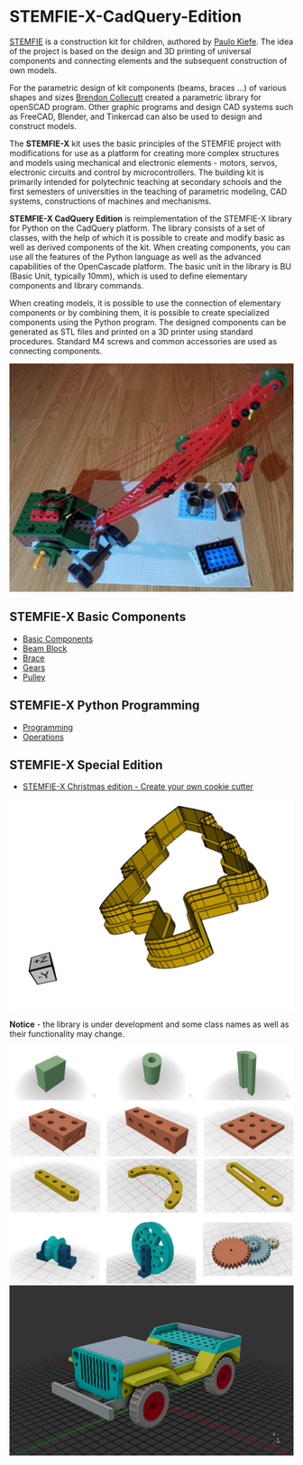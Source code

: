 # STEMFIE-X-CadQuery-Edition

[STEMFIE](https://www.stemfie.org/) is a construction kit for children, authored by [Paulo Kiefe](https://www.stemfie.org/about). The idea of the project is based on the design and 3D printing of universal components and connecting elements and the subsequent construction of own models.

For the parametric design of kit components (beams, braces ...) of various shapes and sizes [Brendon Collecutt](https://github.com/Cantareus/Stemfie_OpenSCAD/blob/main/docs/stemfie.scad.md) created a parametric library for openSCAD program. Other graphic programs and design CAD systems such as FreeCAD, Blender, and Tinkercad can also be used to design and construct models.

The **STEMFIE-X** kit uses the basic principles of the STEMFIE project with modifications for use as a platform for creating more complex structures and models using mechanical and electronic elements - motors, servos, electronic circuits and control by microcontrollers. The building kit is primarily intended for polytechnic teaching at secondary schools and the first semesters of universities in the teaching of parametric modeling, CAD systems, constructions of machines and mechanisms.

**STEMFIE-X CadQuery Edition** is reimplementation of the STEMFIE-X library for Python on the CadQuery platform. The library consists of a set of classes, with the help of which it is possible to create and modify basic as well as derived components of the kit. When creating components, you can use all the features of the Python language as well as the advanced capabilities of the OpenCascade platform. The basic unit in the library is BU (Basic Unit, typically 10mm), which is used to define elementary components and library commands.

When creating models, it is possible to use the connection of elementary components or by combining them, it is possible to create specialized components using the Python program. The designed components can be generated as STL files and printed on a 3D printer using standard procedures. Standard M4 screws and common accessories are used as connecting components.

![crane](./img/crane.jpg)

## STEMFIE-X Basic Components

* [Basic Components](https://github.com/pfabo/STEMFIE-X-CadQuery-Edition/blob/main/0010_cmp_base.ipynb)
* [Beam Block](https://github.com/pfabo/STEMFIE-X-CadQuery-Edition/blob/main/0015_cmp_block.ipynb)
* [Brace](https://github.com/pfabo/STEMFIE-X-CadQuery-Edition/blob/main/0018_cmp_brace.ipynb)
* [Gears](https://github.com/pfabo/STEMFIE-X-CadQuery-Edition/blob/main/0017_cmp_gears.ipynb)
* [Pulley](https://github.com/pfabo/STEMFIE-X-CadQuery-Edition/blob/main/0019_cmp_pulley.ipynb)

## STEMFIE-X Python Programming

* [Programming](https://github.com/pfabo/STEMFIE-X-CadQuery-Edition/blob/main/0030_programming.ipynb)
* [Operations](https://github.com/pfabo/STEMFIE-X-CadQuery-Edition/blob/main/0025_operations.ipynb)

## STEMFIE-X Special Edition

* [STEMFIE-X Christmas edition - Create your own cookie cutter](https://github.com/pfabo/STEMFIE-X-CadQuery-Edition/blob/main/9000_ch_form.ipynb)

![cutter](./img/christmas_special/ch_img_08.png)

**Notice** - the library is under development and some class names as well as their functionality may change.

![demo](./img/demo_01.png)
![simple_car](./img/car_01.png)
